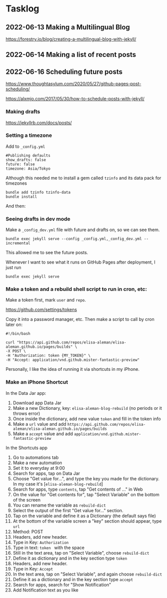 # Tasklog

## 2022-06-13 Making a Multilingual Blog

https://forestry.io/blog/creating-a-multilingual-blog-with-jekyll/

## 2022-06-14 Making a list of recent posts



## 2022-06-16 Scheduling future posts

https://www.thoughtasylum.com/2020/05/27/github-pages-post-scheduling/

https://alxmjo.com/2017/05/30/how-to-schedule-posts-with-jekyll/

### Making drafts

https://jekyllrb.com/docs/posts/

### Setting a timezone

Add to `_config.yml`

```
#Publishing defaults
show_drafts: false
future: false
timezone: Asia/Tokyo
```

Although this needed me to install a gem called `tzinfo` and its data pack for timezones

```
bundle add tzinfo tzinfo-data
bundle install
```

And then:

### Seeing drafts in dev mode

Make a `_config_dev.yml` file with future and drafts on, so we can see them.

```
bundle exec jekyll serve --config _config.yml,_config_dev.yml --incremental
```

This allowed me to see the future posts.

Whenever I want to see what it runs on GitHub Pages after deployment, I just run

```
bundle exec jekyll serve
```

### Make a token and a rebuild shell script to run in cron, etc:

Make a token first, mark `user` and `repo`.

https://github.com/settings/tokens

Copy it into a password manager, etc. Then make a script to call by cron later on:

```
#!/bin/bash

curl "https://api.github.com/repos/elisa-aleman/elisa-aleman.github.io/pages/builds" \
-X POST \
-H "Authorization: token {MY_TOKEN}" \
-H "Accept: application/vnd.github.mister-fantastic-preview"
```

Personally, I like the idea of running it via shortcuts in my iPhone.

### Make an iPhone Shortcut

In the Data Jar app:

1. Download app Data Jar
2. Make a new Dictionary, key: `elisa-aleman-blog-rebuild` (no periods or it throws error)
3. Once inside the dictionary, add new value `token` and fill in the token info
4. Make a `url` value and add `https://api.github.com/repos/elisa-aleman/elisa-aleman.github.io/pages/builds`
5. Make a `accept` value and add `application/vnd.github.mister-fantastic-preview`

In the Shortcuts app

1. Go to automations tab
2. Make a new automation
3. Set it to everyday at 9:00
4. Search for apps, tap on Data Jar
5. Choose "Get value for...", and type the key you made for the dictionary. In my case it's \[`elisa-aleman-blog-rebuild`\]
6. Search for apps, type `contents`, tap "Get contents of ..." in Web
7. On the value for "Get contents for", tap "Select Variable" on the bottom of the screen
8. You can rename the variable as `rebuild-dict`
9. Select the output of the first "Get value for..." section.
10. Tap on the variable and define it as a Dictionary (the default says file)
11. At the bottom of the variable screen a "key" section should appear, type `url`
12. Method: POST
13. Headers, add new header. 
14. Type in Key: `Authorization`
15. Type in text: `token ` with the space
16. Still in the text area, tap on "Select Variable", choose `rebuild-dict`
17. Define it as dictionary and in the key section type `token`
18. Headers, add new header.
19. Type in Key: `Accept`
20. In the text area, tap on "Select Variable", and again choose `rebuild-dict`
21. Define it as a dictionary and in the key section type `accept`
22. Search for apps, search for "Show Notification"
23. Add Notification text as you like
